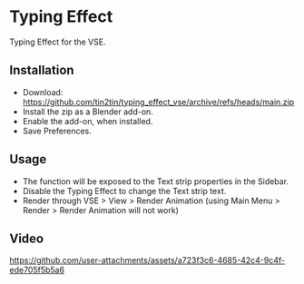 # Typing Effect
Typing Effect for the VSE.

## Installation
- Download: https://github.com/tin2tin/typing_effect_vse/archive/refs/heads/main.zip
- Install the zip as a Blender add-on.
- Enable the add-on, when installed.
- Save Preferences.

## Usage
- The function will be exposed to the Text strip properties in the Sidebar. 
- Disable the Typing Effect to change the Text strip text.
- Render through VSE > View > Render Animation (using Main Menu > Render > Render Animation will not work)

## Video
https://github.com/user-attachments/assets/a723f3c6-4685-42c4-9c4f-ede705f5b5a6


